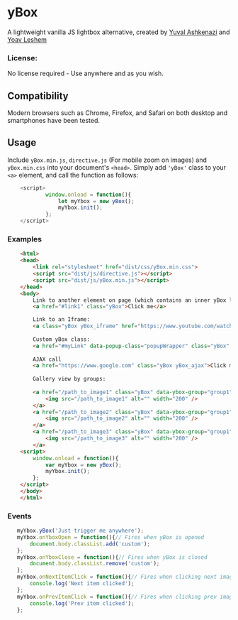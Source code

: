 # yBox
A lightweight vanilla JS lightbox alternative, created by [Yuval Ashkenazi](https://github.com/yuval123123) and [Yoav Leshem](https://github.com/Leshemiko) 
### License: 
No license required - Use anywhere and as you wish.
## Compatibility
Modern browsers such as Chrome, Firefox, and Safari on both desktop and smartphones have been tested.
## Usage
Include `yBox.min.js`, `directive.js` (For mobile zoom on images) and `yBox.min.css` into your document's `<head>`.
Simply add `'yBox'` class to your `<a>` element,
and call the function as follows:
```javascript
    <script>
            window.onload = function(){
                let myYbox = new yBox();
                myYbox.init();
            };
    </script>
```
### Examples
```html 
    <html>
    <head>
        <link rel="stylesheet" href="dist/css/yBox.min.css">
        <script src="dist/js/directive.js"></script>
        <script src="dist/js/yBox.min.js"></script>
    </head>
    <body>
        Link to another element on page (which contains an inner yBox link):
        <a href="#link1" class="yBox">Click me</a> 

        Link to an Iframe:
        <a class="yBox yBox_iframe" href="https://www.youtube.com/watch?v=eEMpCcLm6NI&list=RDeEMpCcLm6NI&start_radio=1"></a>
        
        Custom yBox class:
        <a href="#myLink" data-popup-class="popupWrapper" class="yBox" >Click me</a>
        
        AJAX call 
        <a href="https://www.google.com" class="yBox yBox_ajax">Click me</a>
        
        Gallery view by groups: 
        
        <a href="/path_to_image1" class="yBox" data-ybox-group="group1">
            <img src="/path_to_image1" alt="" width="200" />
        </a>
        <a href="/path_to_image2" class="yBox" data-ybox-group="group1">
            <img src="/path_to_image2" alt="" width="200" />
        </a>
        <a href="/path_to_image3" class="yBox" data-ybox-group="group1">
            <img src="/path_to_image3" alt="" width="200" />
        </a>
    <script>
        window.onload = function(){
            var myYbox = new yBox();
            myYbox.init();
        };
    </script>
    </body>
    </html>
```

### Events

 ```javascript
    myYbox.yBox('Just trigger me anywhere');
    myYbox.onYboxOpen = function(){// Fires when yBox is opened
        document.body.classList.add('custom');
    };
    myYbox.onYboxClose = function(){// Fires when yBox is closed
        document.body.classList.remove('custom');
    };
    myYbox.onNextItemClick = function(){// Fires when clicking next image button on a group gallery
        console.log('Next item clicked');
    };
    myYbox.onPrevItemClick = function(){// Fires when clicking prev image button on a group gallery
        console.log('Prev item clicked');
    };
 ```
